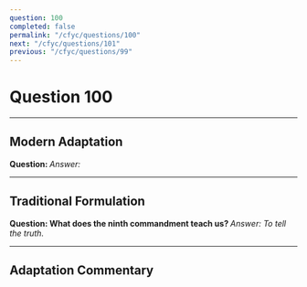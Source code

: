```yaml
---
question: 100
completed: false
permalink: "/cfyc/questions/100"
next: "/cfyc/questions/101"
previous: "/cfyc/questions/99"
---
```

# Question 100
---
## Modern Adaptation
<strong>
    Question:
</strong>

<em>
    Answer:
</em>

---
## Traditional Formulation
<strong>
    Question: What does the ninth commandment teach us?
</strong>

<em>
    Answer: To tell the truth.
</em>

---
## Adaptation Commentary
